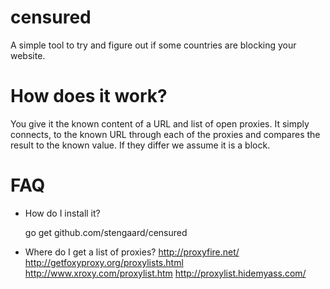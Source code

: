 censured
========

A simple tool to try and figure out if some countries are blocking
your website.

How does it work?
=================

You give it the known content of a URL and list of open proxies.
It simply connects, to the known URL through each of the proxies
and compares the result to the known value. If they differ we
assume it is a block.


FAQ
===

 * How do I install it?

    go get github.com/stengaard/censured


  * Where do I get a list of proxies?
    http://proxyfire.net/
    http://getfoxyproxy.org/proxylists.html
    http://www.xroxy.com/proxylist.htm
    http://proxylist.hidemyass.com/
